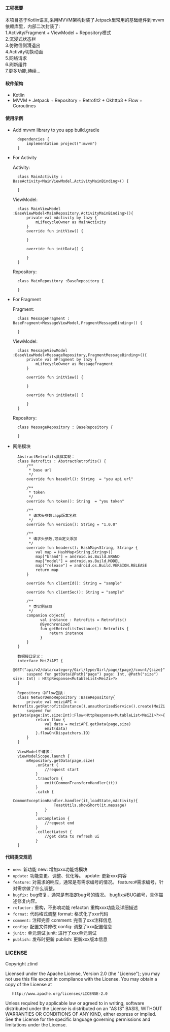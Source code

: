 
#### 工程概要

本项目基于Kotlin语言,采用MVVM架构封装了Jetpack里常用的基础组件到mvvm依赖库里，内部二次封装了:<br/>
1.Activity/Fragment + ViewModel + Repository模式<br/>
2.沉浸式状态栏<br/>
3.仿微信侧滑退出<br/>
4.Activity切换动画<br/>
5.网络请求<br/>
6.刷新组件<br/>
7.更多功能,待续...<br/>

#### 软件架构
- Kotlin
- MVVM + Jetpack + Repository + Retrofit2 + Okhttp3 + Flow + Coroutines

#### 使用示例
- Add mvvm library to you app build.gradle

        dependencies {
            implementation project(":mvvm")
        }

- For Activity

    Activity:

        class MainActivity : BaseActivity<MainViewModel,ActivityMainBinding>() {

        }

    ViewModel:

        class MainViewModel :BaseViewModel<MainRepository,ActivityMainBinding>(){
            private val mActivity by lazy {
                mLifecycleOwner as MainActivity
            }
            override fun initView() {

            }

            override fun initData() {

            }
        }

    Repository:

        class MainRepository :BaseRepository {

        }

- For Fragment

    Fragment:

        class MessageFragment : BaseFragment<MessageViewModel,FragmentMessageBinding>() {

        }

    ViewModel:

        class MessageViewModel :BaseViewModel<MessageRepository,FragmentMessageBinding>(){
            private val mFragment by lazy {
                mLifecycleOwner as MessageFragment
            }

            override fun initView() {

            }

            override fun initData() {

            }
        }

    Repository:

        class MessageRepository : BaseRepository {

        }

- 网络模块

        AbstractRetrofits具体实现：
        class Retrofits : AbstractRetrofits() {
            /**
             * base url
             */
            override fun baseUrl(): String  = "you api url"

            /**
             * token
             */
            override fun token(): String  = "you token"

            /**
             * 请求头参数:app版本名称
             */
            override fun version(): String = "1.0.0"

            /**
             * 请求头参数,可自定义添加
             */
            override fun headers(): HashMap<String, String> {
                val map = HashMap<String,String>()
                map["brand"] = android.os.Build.BRAND
                map["model"] = android.os.Build.MODEL
                map["release"] = android.os.Build.VERSION.RELEASE
                return map
            }

            override fun clientId(): String = "sample"

            override fun clientSec(): String = "sample"

            /**
             * 类实例获取
             */
            companion object{
                  val instance : Retrofits = Retrofits()
                  @Synchronized
                  fun getRetrofitsInstance(): Retrofits {
                      return instance
                  }
            }
        }

        数据接口定义：
        interface MeiZiAPI {
            @GET("api/v2/data/category/Girl/type/Girl/page/{page}/count/{size}")
            suspend fun getData(@Path("page") page: Int, @Path("size") size: Int) : HttpResponse<MutableList<MeiZi>?>
        }

        Repository 中Flow包装：
        class NetworDemoRepository :BaseRepository{
            private val meiziAPI = Retrofits.getRetrofitsInstance().unauthorizedService().create(MeiZiAPI::class.java)
            suspend fun getData(page:Int,size:Int):Flow<HttpResponse<MutableList<MeiZi>?>>{
                return flow {
                    val data = meiziAPI.getData(page,size)
                    emit(data)
                }.flowOn(Dispatchers.IO)
            }
        }

        ViewModel中请求：
        viewModelScope.launch {
            mRepository.getData(page,size)
                .onStart {
                    //request start
                }
                .transform {
                    emit(CommonTransformHandler(it))
                }
                .catch {
                    CommonExceptionHandler.handler(it,loadState,mActivity){
                        ToastUtils.showShort(it.message)
                    }
                }
                .onCompletion {
                    //request end
                }
                .collectLatest {
                    //get data to refresh ui
                }
        }

#### 代码提交规范
- `new:`  新功能 new: 增加xxx功能或模块
- `update:`   功能变更、调整、优化等。  update: 更新xxx内容
- `feature:`  对需求的响应，通常是有需求编号的情况。 feature:#需求编号，针对需求做了什么调整。
- `bugfix:`   bug修复，通常是有指定bug号的情况。  bugfix:#BUG编号，具体描述修复内容。
- `refactor:` 重构，不影响功能  refactor: 重构xxx功能及详细描述
- `format:`   代码格式调整    format: 格式化了xxx代码
- `comment:`  注释完善  comment: 完善了xxx注释信息
- `config:`   配置文件修改    config: 调整了xxx配置信息
- `junit:`    单元测试  junit: 进行了xxx单元测试
- `publish:`  发布时更新   publish: 更新xxx版本信息

### LICENSE

   Copyright ztind

   Licensed under the Apache License, Version 2.0 (the "License");
   you may not use this file except in compliance with the License.
   You may obtain a copy of the License at

       http://www.apache.org/licenses/LICENSE-2.0

   Unless required by applicable law or agreed to in writing, software
   distributed under the License is distributed on an "AS IS" BASIS,
   WITHOUT WARRANTIES OR CONDITIONS OF ANY KIND, either express or implied.
   See the License for the specific language governing permissions and
   limitations under the License.

